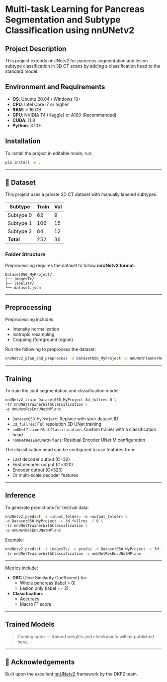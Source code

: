 # Multi-task Learning for Pancreas Segmentation and Subtype Classification using nnUNetv2

## Project Description

This project extends nnUNetv2 for pancreas segmentation and lesion subtype classification in 3D CT scans by adding a classification head to the standard model.

## Environment and Requirements

- **OS**: Ubuntu 20.04 / Windows 10+
- **CPU**: Intel Core i7 or higher
- **RAM**: ≥ 16 GB
- **GPU**: NVIDIA T4 (Kaggle) or A100 (Recommended)
- **CUDA**: 11.8
- **Python**: 3.10+

## Installation

To install the project in editable mode, run:

```bash
pip install -e .
```

---

## 📂 Dataset

This project uses a private 3D CT dataset with manually labeled subtypes.

| Subtype    | Train | Val  |
|------------|-------|------|
| Subtype 0  | 62    | 9    |
| Subtype 1  | 106   | 15   |
| Subtype 2  | 84    | 12   |
| **Total**  | 252   | 36   |

### Folder Structure

Preprocessing requires the dataset to follow **nnUNetv2 format**:

```
Dataset050_MyProject/
├── imagesTr/
├── labelsTr/
└── dataset.json
```

---

## Preprocessing

Preprocessing includes:
- Intensity normalization
- Isotropic resampling
- Cropping (foreground region)

Run the following to preprocess the dataset:

```bash
nnUNetv2_plan_and_preprocess -d Dataset050_MyProject -p nnUNetPlannerResEncM
```

---

## Training

To train the joint segmentation and classification model:

```bash
nnUNetv2_train Dataset050_MyProject 3d_fullres 0 \
-tr nnUNetTrainerWithClassification \
-p nnUNetResEncUNetMPlans
```

- `Dataset050_MyProject`: Replace with your dataset ID
- `3d_fullres`: Full resolution 3D UNet training
- `nnUNetTrainerWithClassification`: Custom trainer with a classification head
- `nnUNetResEncUNetMPlans`: Residual Encoder UNet M configuration

The classification head can be configured to use features from:
- Last decoder output (C=32)
- First decoder output (C=320)
- Encoder output (C=320)
- Or multi-scale decoder features

---

## Inference

To generate predictions for test/val data:

```bash
nnUNetv2_predict -i <input_folder> -o <output_folder> \
-d Dataset050_MyProject -c 3d_fullres -f 0 \
-tr nnUNetTrainerWithClassification \
-p nnUNetResEncUNetMPlans
```

Example:

```bash
nnUNetv2_predict -i imagesTs/ -o preds/ -d Dataset050_MyProject -c 3d_fullres -f 0 \
-tr nnUNetTrainerWithClassification -p nnUNetResEncUNetMPlans
```

---
Metrics include:
- **DSC** (Dice Similarity Coefficient) for:
  - Whole pancreas (label > 0)
  - Lesion only (label == 2)
- **Classification**:
  - Accuracy
  - Macro F1 score

---
## Trained Models

> Coming soon — trained weights and checkpoints will be published here.

---

## 🧠 Acknowledgements

Built upon the excellent [nnUNetv2](https://github.com/MIC-DKFZ/nnUNet) framework by the DKFZ team.
